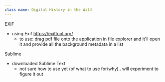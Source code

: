 ```yaml
---
class name: Digital History in the Wild
---
```


EXIF
- using Exif https://exiftool.org/ 
	- to use: drag pdf file onto the application in file explorer and it'll open it and provide all the background metadata in a list

Sublime
- downloaded Sublime Text 
	- not sure how to use yet (of what to use for/why).. will experiment to figure it out